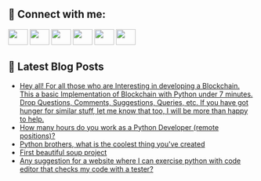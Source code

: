 ## 🔎 Connect with me:
[<img height="32" width="40" src="https://cdn.jsdelivr.net/npm/simple-icons@v5/icons/telegram.svg" />](https://t.me/bullbesh)
[<img height="32" width="40" src="https://cdn.jsdelivr.net/npm/simple-icons@v5/icons/vk.svg" />](https://vk.com/bullbesh)
[<img height="32" width="40" src="https://cdn.jsdelivr.net/npm/simple-icons@v5/icons/twitter.svg" />](https://twitter.com/bullbesh1)
[<img height="32" width="40" src="https://cdn.jsdelivr.net/npm/simple-icons@v5/icons/instagram.svg" />](https://www.instagram.com/bullbesh)
[<img height="32" width="40" src="https://cdn.jsdelivr.net/npm/simple-icons@v5/icons/reddit.svg" />](https://www.reddit.com/user/bullbesh)
[<img height="32" width="40" src="https://cdn.jsdelivr.net/npm/simple-icons@v5/icons/youtube.svg" />](https://www.youtube.com/channel/UCtfjRs6uzgq5mfm8S06WTcg)

## 📕 Latest Blog Posts
<!-- BLOG-POST-LIST:START -->
- [Hey all! For all those who are Interesting in developing a Blockchain. This a basic Implementation of Blockchain with Python under 7 minutes. Drop Questions, Comments, Suggestions, Queries, etc. If you have got hunger for similar stuff, let me know that too, I will be more than happy to help.](https://www.reddit.com/r/Python/comments/v8un32/hey_all_for_all_those_who_are_interesting_in/)
- [How many hours do you work as a Python Developer &lpar;remote positions&rpar;?](https://www.reddit.com/r/Python/comments/v8ttsc/how_many_hours_do_you_work_as_a_python_developer/)
- [Python brothers, what is the coolest thing you&#39;ve created](https://www.reddit.com/r/Python/comments/v8ttes/python_brothers_what_is_the_coolest_thing_youve/)
- [First beautiful soup project](https://www.reddit.com/r/Python/comments/v8teur/first_beautiful_soup_project/)
- [Any suggestion for a website where I can exercise python with code editor that checks my code with a tester?](https://www.reddit.com/r/Python/comments/v8s343/any_suggestion_for_a_website_where_i_can_exercise/)
<!-- BLOG-POST-LIST:END -->

